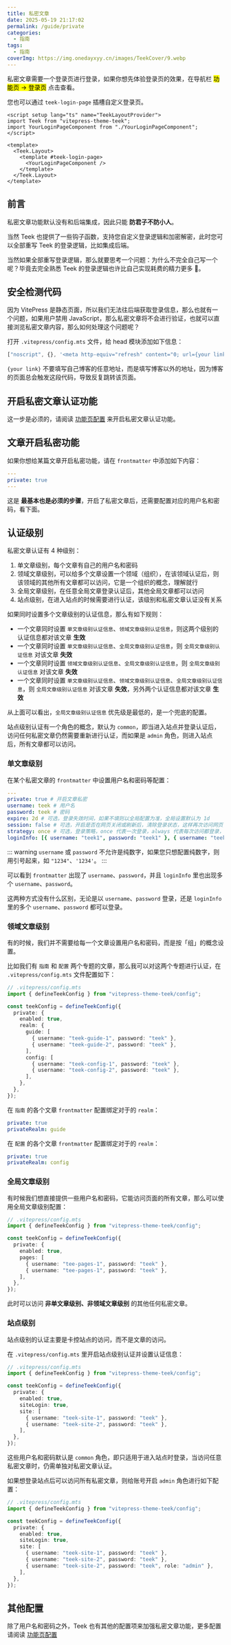 ```yaml
---
title: 私密文章
date: 2025-05-19 21:17:02
permalink: /guide/private
categories:
  - 指南
tags:
  - 指南
coverImg: https://img.onedayxyy.cn/images/TeekCover/9.webp
---
```


私密文章需要一个登录页进行登录，如果你想先体验登录页的效果，在导航栏 <mark>功能页 -> 登录页</mark> 点击查看。

您也可以通过 `teek-login-page` 插槽自定义登录页。

```vue
<script setup lang="ts" name="TeekLayoutProvider">
import Teek from "vitepress-theme-teek";
import YourLoginPageComponent from "./YourLoginPageComponent";
</script>

<template>
  <Teek.Layout>
    <template #teek-login-page>
      <YourLoginPageComponent />
    </template>
  </Teek.Layout>
</template>
```

## 前言

私密文章功能默认没有和后端集成，因此只能 **防君子不防小人**。

当然 Teek 也提供了一些钩子函数，支持您自定义登录逻辑和加密解密，此时您可以全部重写 Teek 的登录逻辑，比如集成后端。

当然如果全部重写登录逻辑，那么就要思考一个问题：为什么不完全自己写一个呢？毕竟去完全熟悉 Teek 的登录逻辑也许比自己实现耗费的精力更多 :dog:。

## 安全检测代码

因为 VitePress 是静态页面，所以我们无法往后端获取登录信息，那么也就有一个问题，如果用户禁用 JavaScript，那么私密文章将不会进行验证，也就可以直接浏览私密文章内容，那么如何处理这个问题呢？

打开 `.vitepress/config.mts` 文件，给 head 模块添加如下信息：

```js
["noscript", {}, '<meta http-equiv="refresh" content="0; url={your link}">'];
```

`{your link}` 不要填写自己博客的任意地址，而是填写博客以外的地址，因为博客的页面总会触发这段代码，导致反复跳转该页面。

## 开启私密文章认证功能

这一步是必须的，请阅读 [功能页配置](/reference/function-page-config#私密文章-登录页) 来开启私密文章认证功能。

## 文章开启私密功能

如果你想给某篇文章开启私密功能，请在 `frontmatter` 中添加如下内容：

```yml
---
private: true
---
```

这是 **最基本也是必须的步骤**，开启了私密文章后，还需要配置对应的用户名和密码，看下面。

## 认证级别

私密文章认证有 4 种级别：

1. 单文章级别，每个文章有自己的用户名和密码
2. 领域文章级别，可以给多个文章设置一个领域（组织），在该领域认证后，则该领域的其他所有文章都可以访问，它是一个组织的概念，理解就行
3. 全局文章级别，在任意全局文章登录认证后，其他全局文章都可以访问
4. 站点级别，在进入站点的时候需要进行认证，该级别和私密文章认证没有关系

如果同时设置多个文章级别的认证信息，那么有如下规则：

- 一个文章同时设置 `单文章级别认证信息`、`领域文章级别认证信息`，则这两个级别的认证信息都对该文章 **生效**
- 一个文章同时设置 `单文章级别认证信息`、`全局文章级别认证信息`，则 `全局文章级别认证信息` 对该文章 **失效**
- 一个文章同时设置 `领域文章级别认证信息`、`全局文章级别认证信息`，则 `全局文章级别认证信息` 对该文章 **失效**
- 一个文章同时设置 `单文章级别认证信息`、`领域文章级别认证信息`、`全局文章级别认证信息`，则 `全局文章级别认证信息` 对该文章 **失效**，另外两个认证信息都对该文章 **生效**

从上面可以看出，`全局文章级别认证信息` 优先级是最低的，是一个兜底的配置。

站点级别认证有一个角色的概念，默认为 `common`，即当进入站点并登录认证后，访问任何私密文章仍然需要重新进行认证，而如果是 `admin` 角色，则进入站点后，所有文章都可以访问。

### 单文章级别

在某个私密文章的 `frontmatter` 中设置用户名和密码等配置：

```yml
---
private: true # 开启文章私密
username: teek # 用户名
password: teek # 密码
expire: 2d # 可选，登录失效时间，如果不填则以全局配置为准，全局设置默认为 1d
session: false # 可选，开启是否在网页关闭或刷新后，清除登录状态，这样再次访问网页，需要重新登录，默认为 false
strategy: once # 可选，登录策略，once 代表一次登录，always 代表每次访问都登录，默认为 once
loginInfo: [{ username: "teek1", password: "teek1" }, { username: "teek2", password: "teek2" }]
```

::: warning
`username` 或 `password` 不允许是纯数字，如果您只想配置纯数字，则用引号起来，如 `"1234"`、`'1234'`。
:::

可以看到 `frontmatter` 出现了 `username`、`password`，并且 `loginInfo` 里也出现多个 `username`、`password`。

这两种方式没有什么区别，无论是以 `username`、`password` 登录，还是 `loginInfo` 里的多个 `username`、`password` 都可以登录。

### 领域文章级别

有的时候，我们并不需要给每一个文章设置用户名和密码，而是按「组」的概念设置。

比如我们有 `指南` 和 `配置` 两个专题的文章，那么我可以对这两个专题进行认证，在 `.vitepress/config.mts` 文件配置如下：

```ts
// .vitepress/config.mts
import { defineTeekConfig } from "vitepress-theme-teek/config";

const teekConfig = defineTeekConfig({
  private: {
    enabled: true,
    realm: {
      guide: [
        { username: "teek-guide-1", password: "teek" },
        { username: "teek-guide-2", password: "teek" },
      ],
      config: [
        { username: "teek-config-1", password: "teek" },
        { username: "teek-config-2", password: "teek" },
      ],
    },
  },
});
```

在 `指南` 的各个文章 `frontmatter` 配置绑定对于的 `realm`：

```yaml
private: true
privateRealm: guide
```

在 `配置` 的各个文章 `frontmatter` 配置绑定对于的 `realm`：

```yaml
private: true
privateRealm: config
```

### 全局文章级别

有时候我们想直接提供一些用户名和密码，它能访问页面的所有文章，那么可以使用全局文章级别配置：

```ts
// .vitepress/config.mts
import { defineTeekConfig } from "vitepress-theme-teek/config";

const teekConfig = defineTeekConfig({
  private: {
    enabled: true,
    pages: [
      { username: "tee-pages-1", password: "teek" },
      { username: "tee-pages-1", password: "teek" },
    ],
  },
});
```

此时可以访问 **非单文章级别、非领域文章级别** 的其他任何私密文章。

### 站点级别

站点级别的认证主要是卡控站点的访问，而不是文章的访问。

在 `.vitepress/config.mts` 里开启站点级别认证并设置认证信息：

```ts
// .vitepress/config.mts
import { defineTeekConfig } from "vitepress-theme-teek/config";

const teekConfig = defineTeekConfig({
  private: {
    enabled: true,
    siteLogin: true,
    site: [
      { username: "teek-site-1", password: "teek" },
      { username: "teek-site-2", password: "teek" },
    ],
  },
});
```

这些用户名和密码默认是 `common` 角色，即只适用于进入站点时登录，当访问任意私密文章时，仍需单独对私密文章认证。

如果想登录站点后可以访问所有私密文章，则给账号开启 `admin` 角色进行如下配置：

```ts {11}
// .vitepress/config.mts
import { defineTeekConfig } from "vitepress-theme-teek/config";

const teekConfig = defineTeekConfig({
  private: {
    enabled: true,
    siteLogin: true,
    site: [
      { username: "teek-site-1", password: "teek" },
      { username: "teek-site-2", password: "teek" },
      { username: "teek-site-2", password: "teek", role: "admin" },
    ],
  },
});
```

## 其他配置

除了用户名和密码之外，Teek 也有其他的配置项来加强私密文章功能，更多配置请阅读 [功能页配置](/reference/function-page-config#私密文章-登录页)
